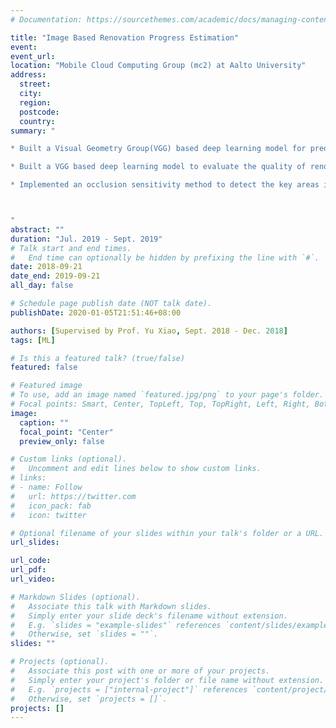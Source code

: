 ```yaml
---
# Documentation: https://sourcethemes.com/academic/docs/managing-content/

title: "Image Based Renovation Progress Estimation"
event: 
event_url:
location: "Mobile Cloud Computing Group (mc2) at Aalto University"
address:
  street:
  city:
  region:
  postcode:
  country:
summary: "

* Built a Visual Geometry Group(VGG) based deep learning model for predicting the renovation progress of kitchen images (multiple classification). Achieved a 0.435 test Top1-accuracy and a 0.85 test Top2 accuracy on kitchen dataset. 

* Built a VGG based deep learning model to evaluate the quality of renovation (binary classification). Achieved a test 0.91 accuracy on kitchen dataset.

* Implemented an occlusion sensitivity method to detect the key areas in images that affect the prediction results.



"
abstract: ""
duration: "Jul. 2019 - Sept. 2019"
# Talk start and end times.
#   End time can optionally be hidden by prefixing the line with `#`.
date: 2018-09-21
date_end: 2019-09-21
all_day: false

# Schedule page publish date (NOT talk date).
publishDate: 2020-01-05T21:51:46+08:00

authors: [Supervised by Prof. Yu Xiao, Sept. 2018 - Dec. 2018]
tags: [ML]

# Is this a featured talk? (true/false)
featured: false

# Featured image
# To use, add an image named `featured.jpg/png` to your page's folder. 
# Focal points: Smart, Center, TopLeft, Top, TopRight, Left, Right, BottomLeft, Bottom, BottomRight.
image:
  caption: ""
  focal_point: "Center"
  preview_only: false

# Custom links (optional).
#   Uncomment and edit lines below to show custom links.
# links:
# - name: Follow
#   url: https://twitter.com
#   icon_pack: fab
#   icon: twitter

# Optional filename of your slides within your talk's folder or a URL.
url_slides:

url_code:
url_pdf:
url_video:

# Markdown Slides (optional).
#   Associate this talk with Markdown slides.
#   Simply enter your slide deck's filename without extension.
#   E.g. `slides = "example-slides"` references `content/slides/example-slides.md`.
#   Otherwise, set `slides = ""`.
slides: ""

# Projects (optional).
#   Associate this post with one or more of your projects.
#   Simply enter your project's folder or file name without extension.
#   E.g. `projects = ["internal-project"]` references `content/project/deep-learning/index.md`.
#   Otherwise, set `projects = []`.
projects: []
---
```

